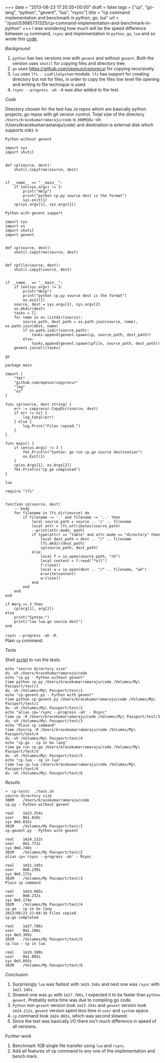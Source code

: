 
+++
date = "2013-06-23 17:20:35+00:00"
draft = false
tags = ["cp", "go-lang", "python", "gevent", "lua", "rsync"]
title = "cp command implementation and benchmark in python, go, lua"
url = "/post/53685731325/cp-command-implementation-and-benchmark-in-python"
+++
I was wondering how much will be the speed difference between `` cp `` command, `` rsync `` and implementation in `` python ``, `` go ``, `` lua `` and so wrote this <a href="https://github.com/kracekumar/cp-tests" target="_blank">code</a>.

_Background_

1.   `` python `` has two versions one with `` gevent `` and without `` gevent ``. Both the version uses `` shutil `` for copying files and directory tree.
2.   `` go `` uses <a href="https://github.com/opesun/copyrecur" target="_blank">https://github.com/opesun/copyrecur</a> for copying recursively.
3.   `` lua `` uses `` lfs - LuaFileSystem `` module. `` lfs `` has support for creating directory but not for files, in order to copy the files low level file opening and writing to file technique is used.
4.   `` rsync --progress -ah -R `` was also added to the test.

_Code_

Directory chosen for the test has `` 28 `` repos which are basically python projects, go repos with git version control. Total size of the directory `` /Users/kracekumarramaraju/code `` is `` 300M ``(du -sh /Users/kracekumarramaraju/code) and destination is external disk which supports `` USB3.0 ``.

`` Python without gevent ``

    import sys
    import shutil
    
    
    def cp(source, dest):    
        shutil.copytree(source, dest)
    
    
    if __name__ == "__main__":
        if len(sys.argv) != 3:
            print("Help")
            print("python cp.py source dest is the format")
            sys.exit(1)
        cp(sys.argv[1], sys.argv[2])

`` Python with gevent support ``

    import sys
    import os
    import shutil
    import gevent
    
    
    def cp(source, dest):
        shutil.copytree(source, dest)
    
    
    def cpfile(source, dest):
        shutil.copy2(source, dest)
    
    
    if __name__ == "__main__":
        if len(sys.argv) != 3:
            print("Help")
            print("python cp.py source dest is the format")
            os.exit(1)
        source, dest = sys.argv[1], sys.argv[2]
        os.mkdir(dest)
        tasks = []
        for name in os.listdir(source):
            source_path, dest_path = os.path.join(source, name), os.path.join(dest, name)
            if os.path.isdir(source_path):
                tasks.append(gevent.spawn(cp, source_path, dest_path))
            else:
                tasks.append(gevent.spawn(cpfile, source_path, dest_path))
        gevent.joinall(tasks)

`` go ``

    package main
    
    import (
        "fmt"
        "github.com/opesun/copyrecur"
        "log"
        "os"
    )
    
    func cp(source, dest string) {
        err := copyrecur.CopyDir(source, dest)
        if err != nil {
            log.Fatal(err)
        } else {
            log.Print("Files copied.")
        }
    }
    
    func main() {
        if len(os.Args) != 3 {
            fmt.Println("Syntax: go run cp.go source destination")
            os.Exit(1)
        }
        cp(os.Args[1], os.Args[2])
        fmt.Println("cp.go completed")
    }

`` lua ``

    require "lfs"
    
    
    function cp(source, dest)
        -- body
        for filename in lfs.dir(source) do
            if filename ~= '.' and filename ~= '..' then
                local source_path = source .. '/' .. filename
                local attr = lfs.attributes(source_path)
                --print(attr.mode, path)
                if type(attr) == "table" and attr.mode == "directory" then 
                    local dest_path = dest .. "/" .. filename
                    lfs.mkdir(dest_path)
                    cp(source_path, dest_path)
                else
                    local f = io.open(source_path, "rb")
                    local content = f:read("*all")
                    f:close()
                    local w = io.open(dest .. "/" .. filename, "wb")
                    w:write(content)
                    w:close() 
                end
            end
        end
    end
    
    if #arg == 2 then
        cp(arg[1], arg[2])
    else
        print("Syntax:")
        print("lua lua.go source dest")
    end

`` rsync --progress -ah -R ``.  
 Plain `` cp `` command.

_Tests_

Shell <a href="https://github.com/kracekumar/cp-tests/blob/master/test.sh" target="_blank">script</a> to run the tests.

    echo "source directory size"
    du -sh /Users/kracekumarramaraju/code
    echo "cp.py - Python without gevent"
    time python cp.py /Users/kracekumarramaraju/code /Volumes/My\ Passport/test/1
    du -sh /Volumes/My\ Passport/test/1
    echo "cp-gevent.py - Python with gevent"
    time python cp-gevent.py /Users/kracekumarramaraju/code /Volumes/My\ Passport/test/2
    du -sh /Volumes/My\ Passport/test/2
    echo "alias cp='rsync --progress -ah' - Rsync"
    time cp -R /Users/kracekumarramaraju/code /Volumes/My\ Passport/test/3
    du -sh /Volumes/My\ Passport/test/3
    echo "Plain cp command"
    time /bin/cp -R /Users/kracekumarramaraju/code /Volumes/My\ Passport/test/4
    du -sh /Volumes/My\ Passport/test/4
    echo "cp.go - cp in Go lang"
    time go run cp.go /Users/kracekumarramaraju/code /Volumes/My\ Passport/test/5
    du -sh /Volumes/My\ Passport/test/5
    echo "cp.lua - cp in lua"
    time lua cp.lua /Users/kracekumarramaraju/code /Volumes/My\ Passport/test/6
    du -sh /Volumes/My\ Passport/test/6

_Results_

    ➜  cp-tests  ./test.sh
    source directory size
    300M    /Users/kracekumarramaraju/code
    cp.py - Python without gevent
    
    real    1m23.354s
    user    0m1.818s
    sys 0m5.032s
    302M    /Volumes/My Passport/test/1
    cp-gevent.py - Python with gevent
    
    real    1m24.212s
    user    0m1.772s
    sys 0m4.748s
    302M    /Volumes/My Passport/test/2
    alias cp='rsync --progress -ah' - Rsync
    
    real    1m21.145s
    user    0m0.230s
    sys 0m5.172s
    302M    /Volumes/My Passport/test/3
    Plain cp command
    
    real    1m24.065s
    user    0m0.232s
    sys 0m5.174s
    302M    /Volumes/My Passport/test/4
    cp.go - cp in Go lang
    2013/06/23 21:04:38 Files copied.
    cp.go completed
    
    real    1m27.786s
    user    0m1.106s
    sys 0m3.369s
    302M    /Volumes/My Passport/test/5
    cp.lua - cp in lua
    
    real    1m19.340s
    user    0m1.905s
    sys 0m3.893s
    302M    /Volumes/My Passport/test/6

_Conclusion_

1.   Surprisingly `` lua `` was fastest with `` 1m19.340s `` and next one was `` rsync `` with `` 1m21.145s ``.
2.   Slowest one was `` go `` with `` 1m27.786s ``, I expected it to be faster than `` python gevent ``. Probably extra time was due to compiling go code.
3.   `` Python `` non `` gevent `` version took `` 1m23.354s `` and `` gevent `` version took `` 1m24.212s ``, `` gevent `` version spent less time in `` user `` and `` system `` space.
4.   `` cp `` command took `` 1m24.065s ``, which was second slowest.
5.   Since the test was basically I/O there ins’t much difference in speed of all versions.

_Further work_

1.   Benchmark 1GB single file transfer using `` lua `` and `` rsync ``.
2.   Add all features of cp command to any one of the implementation and bench mark.
